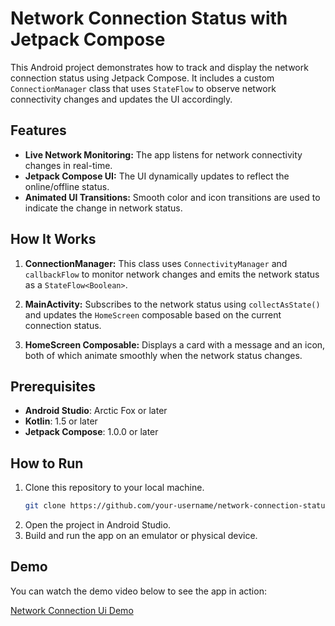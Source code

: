 
# Network Connection Status with Jetpack Compose

This Android project demonstrates how to track and display the network connection status using Jetpack Compose. It includes a custom `ConnectionManager` class that uses `StateFlow` to observe network connectivity changes and updates the UI accordingly.

## Features

- **Live Network Monitoring:** The app listens for network connectivity changes in real-time.
- **Jetpack Compose UI:** The UI dynamically updates to reflect the online/offline status.
- **Animated UI Transitions:** Smooth color and icon transitions are used to indicate the change in network status.

## How It Works

1. **ConnectionManager:** This class uses `ConnectivityManager` and `callbackFlow` to monitor network changes and emits the network status as a `StateFlow<Boolean>`.

2. **MainActivity:** Subscribes to the network status using `collectAsState()` and updates the `HomeScreen` composable based on the current connection status.

3. **HomeScreen Composable:** Displays a card with a message and an icon, both of which animate smoothly when the network status changes.

## Prerequisites

- **Android Studio**: Arctic Fox or later
- **Kotlin**: 1.5 or later
- **Jetpack Compose**: 1.0.0 or later

## How to Run

1. Clone this repository to your local machine.
   ```sh
   git clone https://github.com/your-username/network-connection-status.git
   ```
2. Open the project in Android Studio.
3. Build and run the app on an emulator or physical device.

## Demo

You can watch the demo video below to see the app in action:

[Network Connection Ui Demo](https://github.com/user-attachments/assets/1c5a0ac5-4f5c-4361-88c2-02de20e05bdd)

